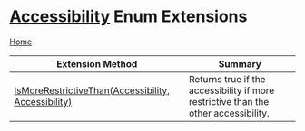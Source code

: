 # [Accessibility](https://docs.microsoft.com/en-us/dotnet/api/microsoft.codeanalysis.accessibility) Enum Extensions

[Home](../../../README.md)

| Extension Method | Summary |
| ---------------- | ------- |
| [IsMoreRestrictiveThan(Accessibility, Accessibility)](../../../Roslynator/EnumExtensions/IsMoreRestrictiveThan/README.md) | Returns true if the accessibility if more restrictive than the other accessibility\. |

